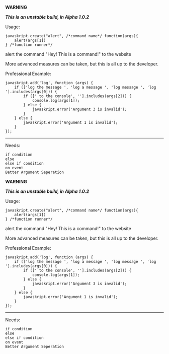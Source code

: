 **WARNING**

***This is an unstable build, in Alpha 1.0.2***

Usage:
    
    javaskript.create("alert", /*command name*/ function(args){
    	alert(args[1])
    } /*function runner*/

alert the command "Hey! This is a command!" to the website

More advanced measures can be taken, but this is all up to the developer.

Professional Example:

    javaskript.add('log', function (args) {
    	if (['log the message ', 'log a message ', 'log message ', 'log '].includes(args[0])) {
    		if ([' to the console', ''].includes(args[2])) {
    			console.log(args[1]);
    		} else {
    			javaskript.error('Argument 3 is invalid');
    		}
    	} else {
    		javaskript.error('Argument 1 is invalid');
    	}
    });


----------


Needs:

	if condition
	else
	else if condition
	on event
	Better Argument Seperation
	
**WARNING**

***This is an unstable build, in Alpha 1.0.2***

Usage:
    
    javaskript.create("alert", /*command name*/ function(args){
    	alert(args[1])
    } /*function runner*/

alert the command "Hey! This is a command!" to the website

More advanced measures can be taken, but this is all up to the developer.

Professional Example:

    javaskript.add('log', function (args) {
    	if (['log the message ', 'log a message ', 'log message ', 'log '].includes(args[0])) {
    		if ([' to the console', ''].includes(args[2])) {
    			console.log(args[1]);
    		} else {
    			javaskript.error('Argument 3 is invalid');
    		}
    	} else {
    		javaskript.error('Argument 1 is invalid');
    	}
    });


----------


Needs:

	if condition
	else
	else if condition
	on event
	Better Argument Seperation
